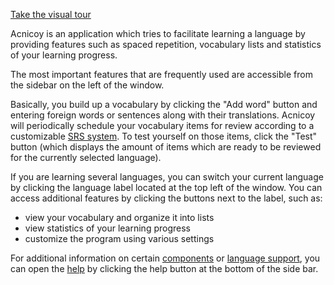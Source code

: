 [Take the visual tour](tour#main-window)

Acnicoy is an application which tries to facilitate learning a
language by providing features such as spaced repetition, vocabulary lists and
statistics of your learning progress.

The most important features that are frequently used are accessible from the
sidebar on the left of the window.

Basically, you build up a vocabulary by clicking the "Add word" button and
entering foreign words or sentences along with their translations.
Acnicoy will periodically schedule your vocabulary items for review according
to a customizable [SRS system](help#Components#SRS). To test yourself on those
items, click the "Test" button (which displays the amount of items which are
ready to be reviewed for the currently selected language).

If you are learning several languages, you can switch your current language
by clicking the language label located at the top left of the window.
You can access additional features by clicking the buttons next to the label,
such as:

- view your vocabulary and organize it into lists
- view statistics of your learning progress
- customize the program using various settings

For additional information on certain [components](help#Components) or
[language support](help#Languages), you can open the [help](help#Overview)
by clicking the help button at the bottom of the side bar.
